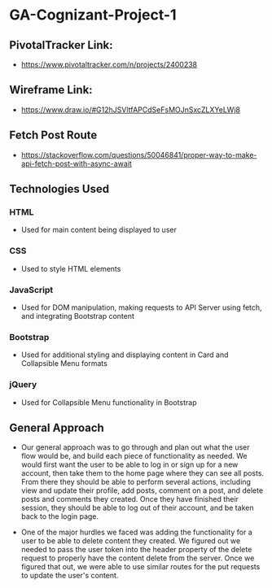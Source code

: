 # GA-Cognizant-Project-1

## PivotalTracker Link:
* https://www.pivotaltracker.com/n/projects/2400238

## Wireframe Link:
* https://www.draw.io/#G12hJSVltfAPCdSeFsMOJnSxcZLXYeLWj8

## Fetch Post Route
* https://stackoverflow.com/questions/50046841/proper-way-to-make-api-fetch-post-with-async-await

## Technologies Used
### HTML
* Used for main content being displayed to user

### CSS
* Used to style HTML elements

### JavaScript
* Used for DOM manipulation, making requests to API Server using fetch, and integrating Bootstrap content

### Bootstrap
* Used for additional styling and displaying content in Card and Collapsible Menu formats

### jQuery
* Used for Collapsible Menu functionality in Bootstrap

## General Approach
* Our general approach was to go through and plan out what the user flow would be, and build each piece of functionality as needed. We would first want the user to be able to log in or sign up for a new account, then take them to the home page where they can see all posts. From there they should be able to perform several actions, including view and update their profile, add posts, comment on a post, and delete posts and comments they created. Once they have finished their session, they should be able to log out of their account, and be taken back to the login page.

* One of the major hurdles we faced was adding the functionality for a user to be able to delete content they created. We figured out we needed to pass the user token into the header property of the delete request to properly have the content delete from the server. Once we figured that out, we were able to use similar routes for the put requests to update the user's content.



